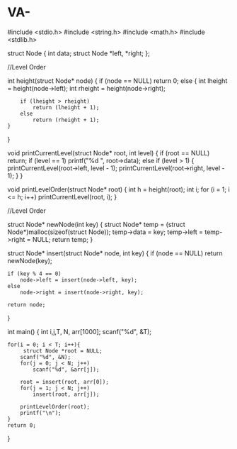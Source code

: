 # VA-
#include <stdio.h>
#include <string.h>
#include <math.h>
#include <stdlib.h>

struct Node {
    int data;
    struct Node *left, *right;
};


//Level Order


int height(struct Node* node) {
    if (node == NULL)
        return 0;
    else {
        int lheight = height(node->left);
        int rheight = height(node->right);
 
        if (lheight > rheight)
            return (lheight + 1);
        else
            return (rheight + 1);
    }
}


void printCurrentLevel(struct Node* root, int level) {
    if (root == NULL)
        return;
    if (level == 1)
        printf("%d ", root->data);
    else if (level > 1) {
        printCurrentLevel(root->left, level - 1);
        printCurrentLevel(root->right, level - 1);
    }
}


void printLevelOrder(struct Node* root) {
    int h = height(root);
    int i;
    for (i = 1; i <= h; i++)
        printCurrentLevel(root, i);
}
 



//Level Order

struct Node* newNode(int key) {
    struct Node* temp
        = (struct Node*)malloc(sizeof(struct Node));
    temp->data = key;
    temp->left = temp->right = NULL;
    return temp;
}

struct Node* insert(struct Node* node, int key) {
    if (node == NULL)
        return newNode(key);
 
    if (key % 4 == 0)
        node->left = insert(node->left, key);
    else
        node->right = insert(node->right, key);
 
    return node;
}




int main() {
    int i,j,T, N, arr[1000];
    scanf("%d", &T);
    
    for(i = 0; i < T; i++){
         struct Node *root = NULL;
        scanf("%d", &N);
        for(j = 0; j < N; j++)
            scanf("%d", &arr[j]);
        
        root = insert(root, arr[0]);
        for(j = 1; j < N; j++)
            insert(root, arr[j]);
        
        printLevelOrder(root);
        printf("\n");
    }
    return 0;
}

